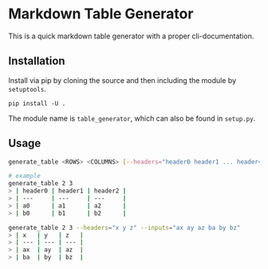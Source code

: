# Markdown Table Generator

This is a quick markdown table generator with a proper cli-documentation.

## Installation
Install via pip by cloning the source and then including the module by `setuptools`.
```
pip install -U .
```
The module name is `table_generator`, which can also be found in `setup.py`.

## Usage
``` bash
generate_table <ROWS> <COLUMNS> [--headers="header0 header1 ... header<COLUMNS>"] [--inputs="a0 a1 ... a<COLUMNS> b0 b1 ... <ROWS as char><COLUMNS>"]

# example
generate_table 2 3
> | header0 | header1 | header2 |
> | ---     | ---     | ---     |
> | a0      | a1      | a2      |
> | b0      | b1      | b2      |

generate_table 2 3 --headers="x y z" --inputs="ax ay az ba by bz"
> | x   | y   | z   |
> | --- | --- | --- |
> | ax  | ay  | az  |
> | ba  | by  | bz  |
```

